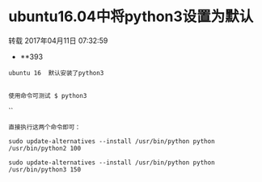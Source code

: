 # ubuntu16.04中将python3设置为默认

转载 2017年04月11日 07:32:59

- **393

`ubuntu 16  默认安装了python3`

```

```

```
使用命令可测试 $ python3
```

``

`直接执行这两个命令即可：`

`sudo update-alternatives --install /usr/bin/python python /usr/bin/python2 100`

`sudo update-alternatives --install /usr/bin/python python /usr/bin/python3 150`